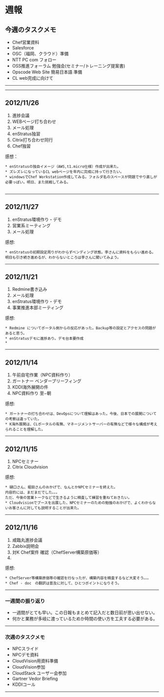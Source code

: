 # 週報


## 今週のタスクメモ

- Chef営業資料
- Salesforce
- OSC（福岡、クラウド）準備
- NTT PC com フォロー
- OSS推進フォーラム 勉強会(セミナー/トレーニング提案書)
- Opscode Web Site 簡易日本語 準備
- CL web完成に向けて





---

---

## 2012/11/26

1. 進捗会議
2. WEBページ打ち合わせ
3. メール処理
4. enStratus独習
5. Citrix打ち合わせ同行
6. Chef独習


感想：

	* enStratusの独自イメージ（AWS,t1.micro仕様）作成が出来た。
	* ズレズレになっているCL webページを年内に完成に持って行きたい。
	* windowsでChef Workstation作成してみる。フォルダ名のスペースが問題でやり直しが必要っぽい。明日、また挑戦してみる。
	　

---

## 2012/11/27

1. enStratus環境作り・デモ
2. 営業系ミーティング
3. メール処理

感想:

    * enStratusの初期設定周りがわからずペンディング状態。李さんに資料をもらい進める。明日も引き続き進めるが、わからないところは李さんに聞いてみよう。    
	
---

## 2012/11/21

1. Redmine書き込み
2. メール処理
3. enStratus環境作り・デモ
4. 事業推進本部ミーティング

感想:

    * Redmine についてポータル側からの反応があった。Backup等の設定とアクセスの問題があると思う。
    * enStratusデモに進捗あり。デモ台本要作成
    * 
    
	
---

## 2012/11/14

1. 午前自宅作業（NPC資料作り）
2. ガートナー ベンダーブリーフィング
3. KDDI海外展開の件
4. NPC資料作り 至−朝

感想:

    * ガートナーの打ち合わせは、DevOpsについて理解はあった。今後、日本での展開についての考察は違っていた。
    * K海外展開は、CLポータルの有無、マネージメントサーバーの有無などで様々な構成が考えられることを理解した。
    
	
---

## 2012/11/15

1. NPCセミナー
2. Citrix Cloudvision


感想:

    * 樋口さん、堀田さんのおかげで、なんとかNPCセミナーを終えた。
    内容的には、まだまだでした。。。
    ただ、今後の営業トークなどで生きるように精査して練習を重ねておきたい。
    * Cloudvisionでブースを出展した、NPCセミナーのための勉強のおかげで、よくわからないお客さんに対しても説明することが出来た。
    
	
---

## 2012/11/16

1. 咸臨丸進捗会議
2. Zabbix説明会
3. 対K Chef案件 確認（ChefServer構築原価等）
4. 


感想:

    * ChefServer等構築原価等の確認を行なったが、構築内容を精査するなど大変そう。。。
    * Chef - doc　の翻訳は普及に対して、ひとつポイントになりそう。
    
	
---





### 一週間の振り返り


-  一週間がとても早い。この日報もまとめて記入だと数日前が思い出せない。
-  何かと業務が多岐に渡っているためか時間の使い方を工夫する必要がある。


---

### 次週のタスクメモ

- NPCスライド
- NPCデモ資料
- CloudVision用資料準備
- CloudVision参加
- CloudStack ユーザー会参加
- Gartner Vedor Briefing
- KDDIコール

---